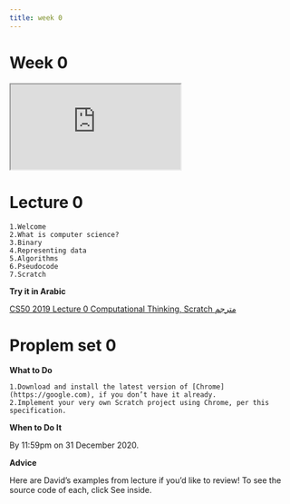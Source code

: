 ```yaml
---
title: week 0
---
```


# Week 0

<iframe src="https://www.youtube.com/embed/jjqgP9dpD1k"></iframe>

# Lecture 0

    1.Welcome
    2.What is computer science?
    3.Binary
    4.Representing data
    5.Algorithms
    6.Pseudocode
    7.Scratch

**Try it in Arabic**

[CS50 2019 Lecture 0 Computational Thinking, Scratch مترجم](https://www.youtube.com/embed/tC8z4RLWtFI)

# Proplem set 0

**What to Do**

    1.Download and install the latest version of [Chrome](https://google.com), if you don’t have it already.
    2.Implement your very own Scratch project using Chrome, per this specification.

**When to Do It**

By 11:59pm on 31 December 2020.

**Advice**

Here are David’s examples from lecture if you’d like to review! To see the source code of each, click See inside.
